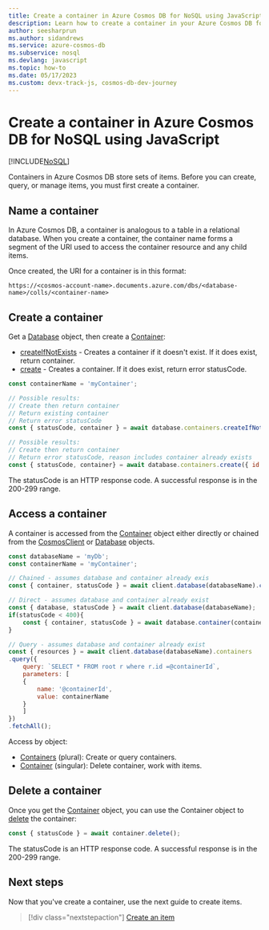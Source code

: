 ```yaml
---
title: Create a container in Azure Cosmos DB for NoSQL using JavaScript
description: Learn how to create a container in your Azure Cosmos DB for NoSQL account using the JavaScript SDK.
author: seesharprun
ms.author: sidandrews
ms.service: azure-cosmos-db
ms.subservice: nosql
ms.devlang: javascript
ms.topic: how-to
ms.date: 05/17/2023
ms.custom: devx-track-js, cosmos-db-dev-journey
---
```


# Create a container in Azure Cosmos DB for NoSQL using JavaScript

[!INCLUDE[NoSQL](../includes/appliesto-nosql.md)]

Containers in Azure Cosmos DB store sets of items. Before you can create, query, or manage items, you must first create a container.

## Name a container

In Azure Cosmos DB, a container is analogous to a table in a relational database. When you create a container, the container name forms a segment of the URI used to access the container resource and any child items.

Once created, the URI for a container is in this format:

``https://<cosmos-account-name>.documents.azure.com/dbs/<database-name>/colls/<container-name>``

## Create a container

Get a [Database](how-to-javascript-create-database.md) object, then create a [Container](/javascript/api/@azure/cosmos/container):

* [createIfNotExists](/javascript/api/@azure/cosmos/containers#@azure-cosmos-containers-createifnotexists) - Creates a container if it doesn't exist. If it does exist, return container.
* [create](/javascript/api/@azure/cosmos/containers#@azure-cosmos-containers-create) - Creates a container. If it does exist, return error statusCode.

```javascript
const containerName = 'myContainer';

// Possible results:
// Create then return container
// Return existing container
// Return error statusCode
const { statusCode, container } = await database.containers.createIfNotExists({ id: containerName });

// Possible results: 
// Create then return container
// Return error statusCode, reason includes container already exists
const { statusCode, container} = await database.containers.create({ id: containerName });
```

The statusCode is an HTTP response code. A successful response is in the 200-299 range.

## Access a container

A container is accessed from the [Container](/javascript/api/@azure/cosmos/container) object either directly or chained from the [CosmosClient](/javascript/api/@azure/cosmos/cosmosclient) or [Database](/javascript/api/@azure/cosmos/database) objects.

```javascript
const databaseName = 'myDb';
const containerName = 'myContainer';

// Chained - assumes database and container already exis
const { container, statusCode } = await client.database(databaseName).container(containerName);

// Direct - assumes database and container already exist
const { database, statusCode } = await client.database(databaseName);
if(statusCode < 400){
    const { container, statusCode } = await database.container(containerName);
}

// Query - assumes database and container already exist
const { resources } = await client.database(databaseName).containers
.query({
    query: `SELECT * FROM root r where r.id =@containerId`,
    parameters: [
    {
        name: '@containerId',
        value: containerName
    }
    ]
})
.fetchAll();
```

Access by object:
* [Containers](/javascript/api/@azure/cosmos/containers) (plural): Create or query containers.
* [Container](/javascript/api/@azure/cosmos/container) (singular): Delete container, work with items.



## Delete a container

Once you get the [Container](/javascript/api/@azure/cosmos/container) object, you can use the Container object to [delete](/javascript/api/@azure/cosmos/container#@azure-cosmos-container-delete) the container:

```javascript
const { statusCode } = await container.delete();
```

The statusCode is an HTTP response code. A successful response is in the 200-299 range.

## Next steps

Now that you've create a container, use the next guide to create items.

> [!div class="nextstepaction"]
> [Create an item](how-to-javascript-create-item.md)